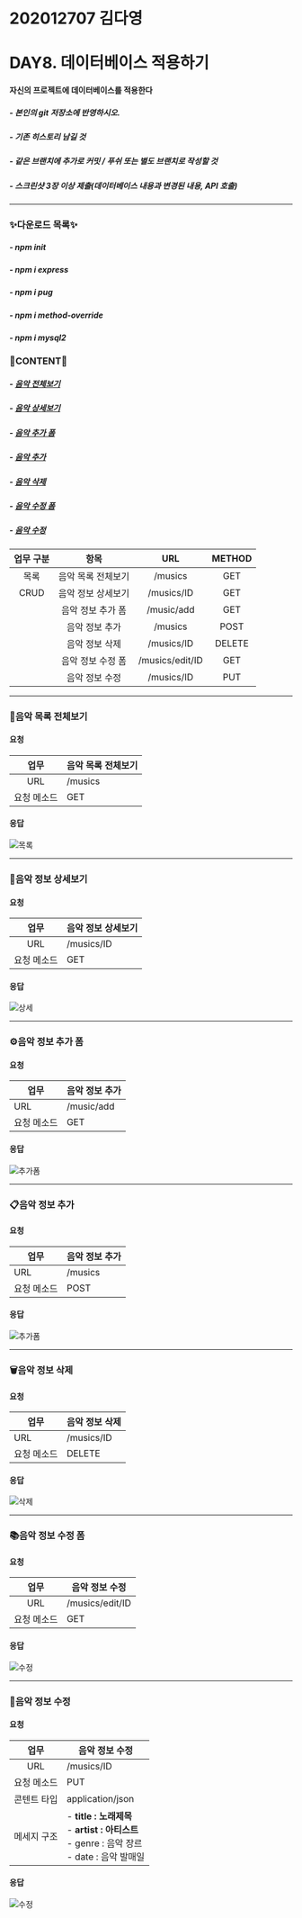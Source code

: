 202012707 김다영
===
DAY8. 데이터베이스 적용하기
===

#### 자신의 프로젝트에 데이터베이스를 적용한다

##### - 본인의 git 저장소에 반영하시오.

##### - 기존 히스토리 남길 것

##### - 같은 브랜치에 추가로 커밋 / 푸쉬 또는 별도 브랜치로 작성할 것

##### - 스크린샷 3장 이상 제출(데이터베이스 내용과 변경된 내용, API 호출)

--------------

### ✨다운로드 목록✨
##### - npm init

##### - npm i express

##### - npm i pug

##### - npm i method-override

##### - npm i mysql2

### 🎈CONTENT🎈

##### - [음악 전체보기](#음악-목록-전체보기)

##### - [음악 상세보기](#음악-정보-상세보기)

##### - [음악 추가 폼](#음악-정보-추가-폼)

##### - [음악 추가](#음악-정보-추가)

##### - [음악 삭제](#음악-정보-삭제)

##### - [음악 수정 폼](#음악-정보-수정-폼)

##### - [음악 수정](#음악-정보-수정)

| 업무 구분 |        항목        |       URL       | METHOD |
| :-------: | :----------------: | :-------------: | :----: |
|   목록    | 음악 목록 전체보기 |     /musics     |  GET   |
|   CRUD    | 음악 정보 상세보기 |   /musics/ID    |  GET   |
|           | 음악 정보 추가 폼  |   /music/add    |  GET   |
|           |   음악 정보 추가   |     /musics     |  POST  |
|           |   음악 정보 삭제   |   /musics/ID    | DELETE |
|           | 음악 정보 수정 폼  | /musics/edit/ID |  GET   |
|           |   음악 정보 수정   |   /musics/ID    |  PUT   |

--------------

### 📃음악 목록 전체보기

#### 요청

|    업무     | 음악 목록 전체보기 |
| :---------: | ------------------ |
|     URL     | /musics            |
| 요청 메소드 | GET                |

#### 응답

![목록](https://github.com/IDU-SW/202012707KDY/blob/master/Day8/image/%EB%AA%A9%EB%A1%9D.png?raw=true)

--------------

### 📖음악 정보 상세보기

#### 요청

|     업무      | 음악 정보 상세보기                                           |
| :-----------: | ------------------------------------------------------------ |
|      URL      | /musics/ID                                                   |
|  요청 메소드  | GET                                                          |

#### 응답

![상세](https://github.com/IDU-SW/202012707KDY/blob/master/Day8/image/%EC%83%81%EC%84%B8.png?raw=true)

--------------

### ⚙음악 정보 추가 폼

#### 요청

| 업무          | 음악 정보 추가                                               |
| ------------- | ------------------------------------------------------------ |
| URL           | /music/add                                                   |
| 요청 메소드   | GET                                                          |

#### 응답

![추가폼](https://github.com/IDU-SW/202012707KDY/blob/master/Day8/image/%EC%B6%94%EA%B0%80%ED%8F%BC.png?raw=true)

--------------

### 📋음악 정보 추가

#### 요청

| 업무          | 음악 정보 추가                                               |
| ------------- | ------------------------------------------------------------ |
| URL           | /musics                                                      |
| 요청 메소드   | POST                                                         |

#### 응답

![추가폼](https://github.com/IDU-SW/202012707KDY/blob/master/Day8/image/%EC%B6%94%EA%B0%80%EC%99%84%EB%A3%8C.png?raw=true)

--------------

### 🗑음악 정보 삭제

#### 요청

| 업무        | 음악 정보 삭제 |
| ----------- | -------------- |
| URL         | /musics/ID     |
| 요청 메소드 | DELETE         |

#### 응답

![삭제](https://github.com/IDU-SW/202012707KDY/blob/master/Day8/image/%EC%82%AD%EC%A0%9C.png?raw=true)

--------------

### 📚음악 정보 수정 폼

#### 요청

|    업무     | 음악 정보 수정  |
| :---------: | --------------- |
|     URL     | /musics/edit/ID |
| 요청 메소드 | GET             |

#### 응답

![수정](https://github.com/IDU-SW/202012707KDY/blob/master/Day8/image/%EC%88%98%EC%A0%95%ED%8F%BC.png?raw=true)

--------------

### 🔧음악 정보 수정

#### 요청

|     업무      | 음악 정보 수정                                               |
| :-----------: | ------------------------------------------------------------ |
|      URL      | /musics/ID                                                   |
|  요청 메소드  | PUT                                                          |
|  콘텐트 타입  | application/json                                             |
|  메세지 구조  | - **title : 노래제목**<br />- **artist : 아티스트**<br />- genre : 음악 장르<br />- date : 음악 발매일 |

#### 응답

![수정](https://github.com/IDU-SW/202012707KDY/blob/master/Day8/image/%EC%88%98%EC%A0%95.png?raw=true)

